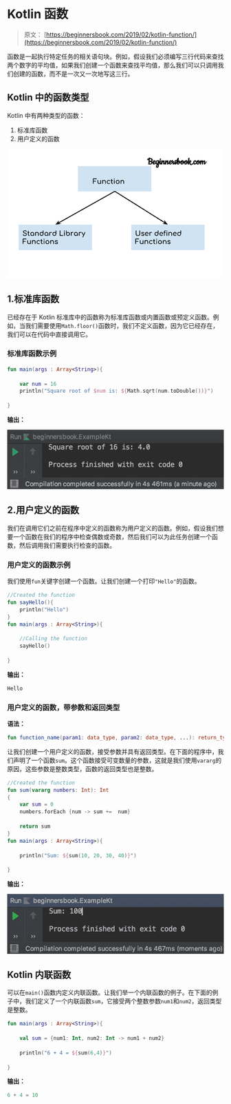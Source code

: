 # Kotlin 函数

> 原文： [https://beginnersbook.com/2019/02/kotlin-function/](https://beginnersbook.com/2019/02/kotlin-function/)

函数是一起执行特定任务的相关语句块。例如，假设我们必须编写三行代码来查找两个数字的平均值，如果我们创建一个函数来查找平均值，那么我们可以只调用我们创建的函数，而不是一次又一次地写这三行。

## Kotlin 中的函数类型

Kotlin 中有两种类型的函数：

1.  标准库函数
2.  用户定义的函数

![Kotlin function](img/016dcd9b5901dab16ba41b5453668f7c.jpg)

## 1.标准库函数

已经存在于 Kotlin 标准库中的函数称为标准库函数或内置函数或预定义函数。例如，当我们需要使用`Math.floor()`函数时，我们不定义函数，因为它已经存在，我们可以在代码中直接调用它。

### 标准库函数示例

```kotlin
fun main(args : Array<String>){

    var num = 16
    println("Square root of $num is: ${Math.sqrt(num.toDouble())}")

}
```

**输出：**

![Kotlin standard library function](img/4b1e8361262d49130d5851a18b7989e7.jpg)

## 2.用户定义的函数

我们在调用它们之前在程序中定义的函数称为用户定义的函数。例如，假设我们想要一个函数在我们的程序中检查偶数或奇数，然后我们可以为此任务创建一个函数，然后调用我们需要执行检查的函数。

### 用户定义的函数示例

我们使用`fun`关键字创建一个函数。让我们创建一个打印`"Hello"`的函数。

```kotlin
//Created the function
fun sayHello(){
    println("Hello")
}
fun main(args : Array<String>){

    //Calling the function
    sayHello()

}
```

**输出：**

```kotlin
Hello
```

### 用户定义的函数，带参数和返回类型

**语法：**

```kotlin
fun function_name(param1: data_type, param2: data_type, ...): return_type

```

让我们创建一个用户定义的函数，接受参数并具有返回类型。在下面的程序中，我们声明了一个函数`sum`。这个函数接受可变数量的参数，这就是我们使用`vararg`的原因，这些参数是整数类型，函数的返回类型也是整数。

```kotlin
//Created the function
fun sum(vararg numbers: Int): Int
{
    var sum = 0
    numbers.forEach {num -> sum +=  num}

    return sum
}
fun main(args : Array<String>){

    println("Sum: ${sum(10, 20, 30, 40)}")

}
```

**输出：**

![Kotlin user defined function](img/280a1e7be4fa8b06a1a64f4b08d9d3ca.jpg)

## Kotlin 内联函数

可以在`main()`函数内定义内联函数。让我们举一个内联函数的例子。在下面的例子中，我们定义了一个内联函数`sum`，它接受两个整数参数`num1`和`num2`，返回类型是整数。

```kotlin
fun main(args : Array<String>){

    val sum = {num1: Int, num2: Int -> num1 + num2}

    println("6 + 4 = ${sum(6,4)}")

}
```

**输出：**

```kotlin
6 + 4 = 10
```